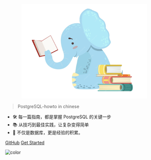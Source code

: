<!-- _coverpage.md -->

<p align="center">
  <img src="./images/logo.png" alt="Logo" width="400" height="300">
</p>


> PostgreSQL-howto in chinese

- 🛠 每一篇指南，都是掌握 PostgreSQL 的关键一步
- 📚 从技巧到最佳实践，让复杂变得简单 
- 🔰 不仅是数据库，更是经验的积累。 

[GitHub](https://github.com/xiongcccc)
[Get Started](README.md)

![color](#ffffff)
